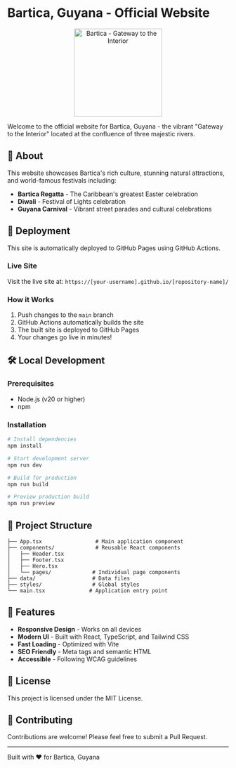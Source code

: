 # Bartica, Guyana - Official Website

<div align="center">
  <img src="https://github.com/sudoMktemp/BarticaCity/raw/main/public/logo.png" alt="Bartica - Gateway to the Interior" width="200"/>
</div>

Welcome to the official website for Bartica, Guyana - the vibrant "Gateway to the Interior" located at the confluence of three majestic rivers.

## 🌟 About

This website showcases Bartica's rich culture, stunning natural attractions, and world-famous festivals including:
- **Bartica Regatta** - The Caribbean's greatest Easter celebration
- **Diwali** - Festival of Lights celebration
- **Guyana Carnival** - Vibrant street parades and cultural celebrations

## 🚀 Deployment

This site is automatically deployed to GitHub Pages using GitHub Actions.

### Live Site
Visit the live site at: `https://[your-username].github.io/[repository-name]/`

### How it Works
1. Push changes to the `main` branch
2. GitHub Actions automatically builds the site
3. The built site is deployed to GitHub Pages
4. Your changes go live in minutes!

## 🛠️ Local Development

### Prerequisites
- Node.js (v20 or higher)
- npm

### Installation

```bash
# Install dependencies
npm install

# Start development server
npm run dev

# Build for production
npm run build

# Preview production build
npm run preview
```

## 📁 Project Structure

```
├── App.tsx                 # Main application component
├── components/             # Reusable React components
│   ├── Header.tsx
│   ├── Footer.tsx
│   ├── Hero.tsx
│   └── pages/             # Individual page components
├── data/                  # Data files
├── styles/                # Global styles
└── main.tsx              # Application entry point
```

## 🎨 Features

- **Responsive Design** - Works on all devices
- **Modern UI** - Built with React, TypeScript, and Tailwind CSS
- **Fast Loading** - Optimized with Vite
- **SEO Friendly** - Meta tags and semantic HTML
- **Accessible** - Following WCAG guidelines

## 📄 License

This project is licensed under the MIT License.

## 🤝 Contributing

Contributions are welcome! Please feel free to submit a Pull Request.

---

Built with ❤️ for Bartica, Guyana
